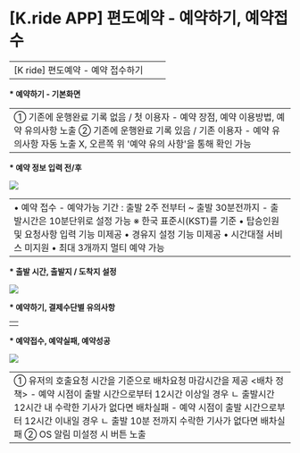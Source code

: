 # [K.ride APP] 편도예약 - 예약하기, 예약접수

|  |  |  |
| --- | --- | --- |
| [K ride] 편도예약 - 예약 접수하기 | | |

**\* 예약하기 - 기본화면**

|  |
| --- |
| ① 기존에 운행완료 기록 없음 / 첫 이용자  - 예약 장점, 예약 이용방법, 예약 유의사항 노출    ② 기존에 운행완료 기록 있음 / 기존 이용자  - 예약 유의사항 자동 노출 X, 오른쪽 위 '예약 유의 사항'을 통해 확인 가능 |

**\* 예약 정보 입력 전/후**

![](https://kakaomobilitysupport.zendesk.com/hc/article_attachments/47489414922905)

|  |
| --- |
| • 예약 접수 - 예약가능 기간 : 출발 2주 전부터 ~ 출발 30분전까지 - 출발시간은 10분단위로 설정 가능 ※ 한국 표준시(KST)를 기준  • 탑승인원 및 요청사항 입력 기능 미제공 • 경유지 설정 기능 미제공 • 시간대절 서비스 미지원 • 최대 3개까지 멀티 예약 가능 |

**\* 출발 시간, 출발지 / 도착지 설정**

![](https://kakaomobilitysupport.zendesk.com/hc/article_attachments/47489316773529)

**\* 예약하기, 결제수단별 유의사항**

|  |
| --- |
|  |

**\* 예약접수, 예약실패, 예약성공**

![](https://kakaomobilitysupport.zendesk.com/hc/article_attachments/47490738896409)

|  |
| --- |
| ① 유저의 호출요청 시간을 기준으로 배차요청 마감시간을 제공  <배차 정책>  - 예약 시점이 출발 시간으로부터 12시간 이상일 경우 ㄴ 출발시간 12시간 내 수락한 기사가 없다면 배차실패  - 예약 시점이 출발 시간으로부터 12시간 이내일 경우 ㄴ 출발 10분 전까지 수락한 기사가 없다면 배차실패    ② OS 알림 미설정 시 버튼 노출 |